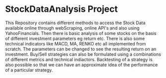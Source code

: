 # StockDataAnalysis Project
This Repository contains different methods to access the Stock Data available online through webScraping, online API's and also
using YahooFinancials.
Then there is basic analysis of some stocks on the basis of different investment parameters eg return etc.
There is also some technical indicators like MACD, MA, RENKO etc all implemented from scratch. The parameters can be changed to 
see the resulting return on an investment.
Buy/Sell strategies can also be formulated using a combinations of different metrics and technical indiactors.
Backtesting of a strategy is also possible so that we can have an approximate idea of the performance of a particular strategy.
